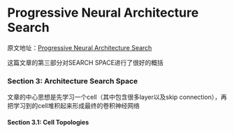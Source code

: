 # Progressive Neural Architecture Search

原文地址：[Progressive Neural Architecture Search](https://openaccess.thecvf.com/content_ECCV_2018/papers/Chenxi_Liu_Progressive_Neural_Architecture_ECCV_2018_paper.pdf)

这篇文章的第三部分对SEARCH SPACE进行了很好的概括

### Section 3: Architecture Search Space

文章的中心思想是先学习一个cell（其中包含很多layer以及skip connection），再把学习到的cell堆积起来形成最终的卷积神经网络

#### Section 3.1: Cell Topologies
